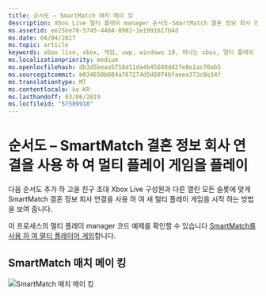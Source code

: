 ```yaml
---
title: 순서도 – SmartMatch 매치 메이 킹
description: Xbox Live 멀티 플레이 manager 순서도-SmartMatch 결혼 정보 회사 연결을 사용 하 여 멀티 플레이 게임을 실행 합니다.
ms.assetid: ee25be78-5745-4484-8982-1e1991617b4d
ms.date: 04/04/2017
ms.topic: article
keywords: xbox live, xbox, 게임, uwp, windows 10, 하나는 xbox, 멀티 플레이 관리자, 순서도
ms.localizationpriority: medium
ms.openlocfilehash: db3d5beaa5750d11da4b45680dd2fe8e1ac70ab5
ms.sourcegitcommit: b034650b684a767274d5d88746faeea373c8e34f
ms.translationtype: MT
ms.contentlocale: ko-KR
ms.lasthandoff: 03/06/2019
ms.locfileid: "57589918"
---
```

# <a name="flowchart---play-a-multiplayer-game-by-using-smartmatch-matchmaking"></a>순서도 – SmartMatch 결혼 정보 회사 연결을 사용 하 여 멀티 플레이 게임을 플레이

다음 순서도 추가 하 고을 친구 초대 Xbox Live 구성원과 다른 열린 모든 슬롯에 맞게 SmartMatch 결혼 정보 회사 연결을 사용 하 여 새 멀티 플레이 게임을 시작 하는 방법을 보여 줍니다.

이 프로세스의 멀티 플레이 manager 코드 예제를 확인할 수 있습니다 [SmartMatch를 사용 하 여 멀티 플레이어 게임](../play-multiplayer-with-matchmaking.md)합니다.

## <a name="smartmatch-matchmaking"></a>SmartMatch 매치 메이 킹

![SmartMatch 매치 메이 킹](../../../images/multiplayer/mpm-smartmatch-matchmaking.png)

